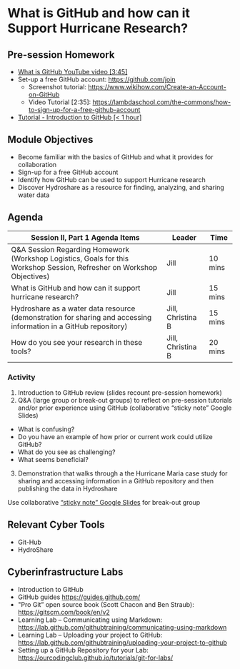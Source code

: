# What is GitHub and how can it Support Hurricane Research?

## Pre-session Homework
* [What is GitHub YouTube video [3:45]](https://www.youtube.com/watch?v=w3jLJU7DT5E)
* Set-up a free GitHub account: https://github.com/join
  * Screenshot tutorial: https://www.wikihow.com/Create-an-Account-on-GitHub
  * Video Tutorial [2:35]: https://lambdaschool.com/the-commons/how-to-sign-up-for-a-free-github-account 
* [Tutorial - Introduction to GitHub [< 1 hour]](https://lab.github.com/githubtraining/introduction-to-github)

## Module Objectives
* Become familiar with the basics of GitHub and what it provides for collaboration
* Sign-up for a free GitHub account
* Identify how GitHub can be used to support Hurricane research
* Discover Hydroshare as a resource for finding, analyzing, and sharing water data


## Agenda

Session II, Part 1 Agenda Items | Leader | Time 
---------------------------------------- | --------------- | ------- 
Q&A Session Regarding Homework (Workshop Logistics, Goals for this Workshop Session, Refresher on Workshop Objectives) | Jill | 10 mins
What is GitHub and how can it support hurricane research? | Jill | 15 mins 
Hydroshare as a water data resource (demonstration for sharing and accessing information in a GitHub repository) | Jill, Christina B | 15 mins
How do you see your research in these tools? | Jill, Christina B | 20 mins

### Activity
1. Introduction to GitHub review (slides recount pre-session homework)
2. Q&A (large group or break-out groups) to reflect on pre-session tutorials and/or prior experience using GitHub (collaborative “sticky note” Google Slides)
* What is confusing?
* Do you have an example of how prior or current work could utilize GitHub?
* What do you see as challenging?
* What seems beneficial?
3. Demonstration that walks through a the Hurricane Maria case study for sharing and accessing information in a GitHub repository and then publishing the data in Hydroshare

Use collaborative [“sticky note” Google Slides](https://docs.google.com/presentation/d/1yqnIilLhTc7FHgOONXvRMpHyZLhK83agvFa8VFtzlug/edit?usp=sharing) for break-out group

## Relevant Cyber Tools
* Git-Hub
* HydroShare

## Cyberinfrastructure Labs
* Introduction to GitHub
* GitHub guides https://guides.github.com/ 
* "Pro Git” open source book (Scott Chacon and Ben Straub): https://gitscm.com/book/en/v2     
* Learning Lab – Communicating using Markdown: https://lab.github.com/githubtraining/communicating-using-markdown 
* Learning Lab – Uploading your project to GitHub: https://lab.github.com/githubtraining/uploading-your-project-to-github 
* Setting up a GitHub Repository for your Lab: https://ourcodingclub.github.io/tutorials/git-for-labs/ 

